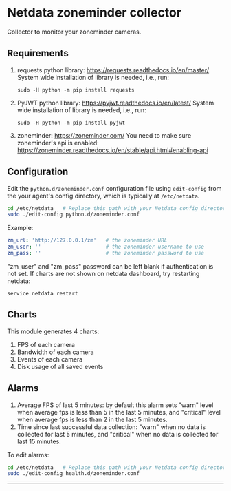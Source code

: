 # Netdata zoneminder collector
Collector to monitor your zoneminder cameras.


## Requirements
1.  requests python library: https://requests.readthedocs.io/en/master/
    System wide installation of library is needed, i.e., run:
    ```
    sudo -H python -m pip install requests
    ```
2.  PyJWT python library: https://pyjwt.readthedocs.io/en/latest/
    System wide installation of library is needed, i.e., run:
    ```
    sudo -H python -m pip install pyjwt
    ```
3.  zoneminder: https://zoneminder.com/
    You need to make sure zoneminder's api is enabled: https://zoneminder.readthedocs.io/en/stable/api.html#enabling-api

## Configuration

Edit the `python.d/zoneminder.conf` configuration file using `edit-config` from the your agent's config
directory, which is typically at `/etc/netdata`.

```bash
cd /etc/netdata   # Replace this path with your Netdata config directory, if different
sudo ./edit-config python.d/zoneminder.conf
```

Example:
```yaml
zm_url: 'http://127.0.0.1/zm'   # the zoneminder URL
zm_user: ''                     # the zoneminder username to use
zm_pass: ''                     # the zoneminder password to use
```

"zm_user" and "zm_pass" password can be left blank if authentication is not set. If charts are not shown on netdata dashboard, try restarting netdata:
```
service netdata restart
```

## Charts
This module generates 4 charts:
1.  FPS of each camera
2.  Bandwidth of each camera
3.  Events of each camera
4.  Disk usage of all saved events

## Alarms
1.  Average FPS of last 5 minutes: by default this alarm sets "warn" level when average fps is less than 5 in the last 5 minutes, and "critical" level when average fps is less than 2 in the last 5 minutes.
2.  Time since last successful data collection: "warn" when no data is collected for last 5 minutes, and "critical" when no data is collected for last 15 minutes.

To edit alarms:
```bash
cd /etc/netdata   # Replace this path with your Netdata config directory, if different
sudo ./edit-config health.d/zoneminder.conf
```


---